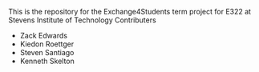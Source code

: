 This is the repository for the Exchange4Students term project for E322 at Stevens Institute of Technology
Contributers


* Zack Edwards
* Kiedon Roettger
* Steven Santiago
* Kenneth Skelton

